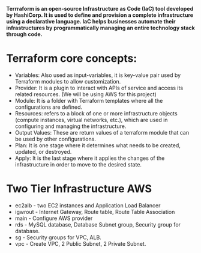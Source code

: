 **Terrraform is an open-source Infrastructure as Code (IaC) tool developed by HashiCorp. It is used to define and provision a complete infrastructure using a declarative language. IaC helps businesses automate their infrastructures by programmatically managing an entire technology stack through code.**


# Terraform core concepts:
* Variables: Also used as input-variables, it is key-value pair used by Terraform modules to allow customization.
* Provider: It is a plugin to interact with APIs of service and access its related resources. (We will be using AWS for this project)
* Module: It is a folder with Terraform templates where all the configurations are defined.
* Resources: refers to a block of one or more infrastructure objects (compute instances, virtual networks, etc.), which are used in configuring and managing the infrastructure.
* Output Values: These are return values of a terraform module that can be used by other configurations.
* Plan: It is one stage where it determines what needs to be created, updated, or destroyed.
* Apply: It is the last stage where it applies the changes of the infrastructure in order to move to the desired state.

# Two Tier Infrastructure AWS
* ec2alb - two EC2 instances and Application Load Balancer
* igwrout - Internet Gateway, Route table, Route Table Association
* main - Configure AWS provider
* rds - MySQL database, Database Subnet group, Security group for database.
* sg - Security groups for VPC, ALB.
* vpc - Create VPC, 2 Public Subnet, 2 Private Subnet.
